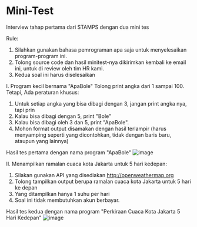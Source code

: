 # Mini-Test
Interview tahap pertama dari STAMPS dengan dua mini tes

Rule:

1. Silahkan gunakan bahasa pemrograman apa saja untuk menyelesaikan program-program ini.
2. Tolong source code dan hasil minitest-nya dikirimkan kembali ke email ini, untuk di review oleh tim HR kami.
3. Kedua soal ini harus diselesaikan


I. Program kecil bernama "ApaBole" 
Tolong print angka dari 1 sampai 100. Tetapi, Ada peraturan khusus:   
  1. Untuk setiap angka yang bisa dibagi dengan 3, jangan print angka nya, tapi prin
  2. Kalau bisa dibagi dengan 5, print "Bole"
  3. Kalau bisa dibagi oleh 3 dan 5, print "ApaBole".
  4. Mohon format output disamakan dengan hasil terlampir (harus menyamping seperti yang dicontohkan, tidak dengan baris baru, ataupun yang lainnya)

Hasil tes pertama dengan nama program "ApaBole"
![image](https://github.com/HyouBrend/Mini-Test/assets/99526956/1fc3ccdb-002f-4493-97dd-4d40227f3ad0)


II. Menampilkan ramalan cuaca kota Jakarta untuk 5 hari kedepan:
  1. Silakan gunakan API yang disediakan http://openweathermap.org
  2. Tolong tampilkan output berupa ramalan cuaca kota Jakarta untuk 5 hari ke depan
  3. Yang ditampilkan hanya 1 suhu per hari
  4. Soal ini tidak membutuhkan akun berbayar.

Hasil tes kedua dengan nama program "Perkiraan Cuaca Kota Jakarta 5 Hari Kedepan"
![image](https://github.com/HyouBrend/Mini-Test/assets/99526956/d4dfac80-77f3-449a-abf2-7236a66c2212)
